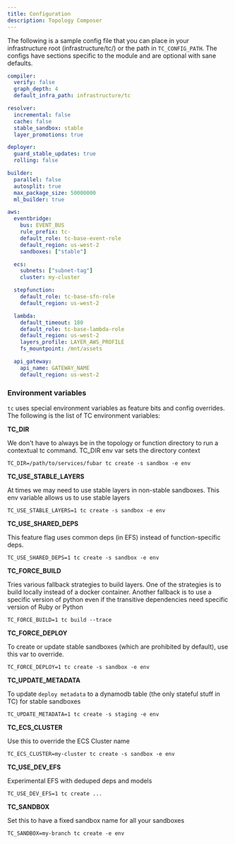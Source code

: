 ```yaml
---
title: Configuration
description: Topology Composer
---
```


The following is a sample config file that you can place in your infrastructure root (infrastructure/tc/) or the path in `TC_CONFIG_PATH`. The configs have sections specific to the module and are optional with sane defaults.


```yaml
compiler:
  verify: false
  graph_depth: 4
  default_infra_path: infrastructure/tc

resolver:
  incremental: false
  cache: false
  stable_sandbox: stable
  layer_promotions: true

deployer:
  guard_stable_updates: true
  rolling: false

builder:
  parallel: false
  autosplit: true
  max_package_size: 50000000
  ml_builder: true

aws:
  eventbridge:
    bus: EVENT_BUS
    rule_prefix: tc-
    default_role: tc-base-event-role
    default_region: us-west-2
    sandboxes: ["stable"]

  ecs:
    subnets: ["subnet-tag"]
    cluster: my-cluster

  stepfunction:
    default_role: tc-base-sfn-role
    default_region: us-west-2

  lambda:
    default_timeout: 180
    default_role: tc-base-lambda-role
    default_region: us-west-2
    layers_profile: LAYER_AWS_PROFILE
    fs_mountpoint: /mnt/assets

  api_gateway:
    api_name: GATEWAY_NAME
    default_region: us-west-2
```

### Environment variables

`tc` uses special environment variables as feature bits and config overrides. The following is the list of TC environment variables:

**TC_DIR**

We don't have to always be in the topology or function directory to run a contextual tc command. TC_DIR env var sets the directory context

```
TC_DIR=/path/to/services/fubar tc create -s sandbox -e env
```


**TC_USE_STABLE_LAYERS**

At times we may need to use stable layers in non-stable sandboxes. This env variable allows us to use stable layers

```
TC_USE_STABLE_LAYERS=1 tc create -s sandbox -e env
```

**TC_USE_SHARED_DEPS**

This feature flag uses common deps (in EFS) instead of function-specific deps.

```
TC_USE_SHARED_DEPS=1 tc create -s sandbox -e env
```

**TC_FORCE_BUILD**

Tries various fallback strategies to build layers. One of the strategies is to build locally instead of a docker container. Another fallback is to use a specific version of python even if the transitive dependencies need specific version of Ruby or Python

```
TC_FORCE_BUILD=1 tc build --trace
```

**TC_FORCE_DEPLOY**

To create or update stable sandboxes (which are prohibited by default), use this var to override.

```
TC_FORCE_DEPLOY=1 tc create -s sandbox -e env
```

**TC_UPDATE_METADATA**

To update `deploy metadata` to a dynamodb table (the only stateful stuff in TC) for stable sandboxes

```
TC_UPDATE_METADATA=1 tc create -s staging -e env
```

**TC_ECS_CLUSTER**

Use this to override the ECS Cluster name

```
TC_ECS_CLUSTER=my-cluster tc create -s sandbox -e env
```

**TC_USE_DEV_EFS**

Experimental EFS with deduped deps and models

```
TC_USE_DEV_EFS=1 tc create ...

```

**TC_SANDBOX**

Set this to have a fixed sandbox name for all your sandboxes

```
TC_SANDBOX=my-branch tc create -e env
```
